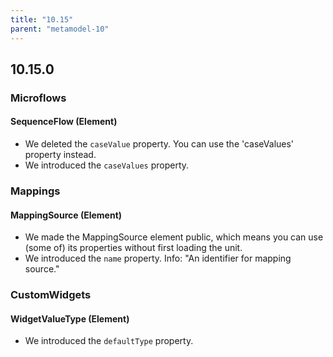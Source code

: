 ```yaml
---
title: "10.15"
parent: "metamodel-10"
---
```


## 10.15.0

### Microflows

#### SequenceFlow (Element)

* We deleted the `caseValue` property. You can use the 'caseValues' property instead.
* We introduced the `caseValues` property. 

### Mappings

#### MappingSource (Element)

* We made the MappingSource element public, which means you can use (some of) its properties without first loading the unit.
* We introduced the `name` property. Info: "An identifier for mapping source."

### CustomWidgets

#### WidgetValueType (Element)

* We introduced the `defaultType` property. 
